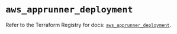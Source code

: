 # `aws_apprunner_deployment`

Refer to the Terraform Registry for docs: [`aws_apprunner_deployment`](https://registry.terraform.io/providers/hashicorp/aws/5.51.0/docs/resources/apprunner_deployment).
